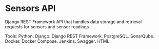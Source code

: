 # Sensors API
Django REST Framework API that handles data storage and retrieval requests for sensors and sensor readings

Tools: Python. Django. Django REST Framework. PostgreSQL. SonarQube. Docker. Docker Compose. Jenkins. Swagger. HTML
